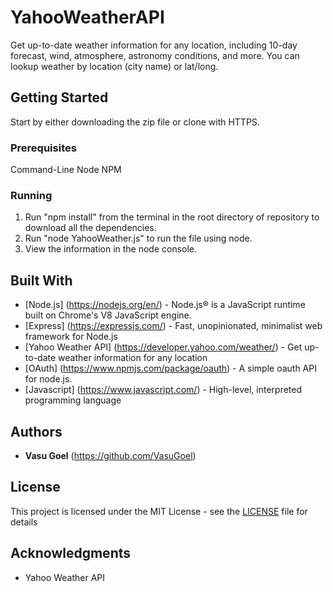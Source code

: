 # YahooWeatherAPI

Get up-to-date weather information for any location, including 10-day forecast, wind, atmosphere, astronomy conditions, and more. You can lookup weather by location (city name) or lat/long.

## Getting Started

Start by either downloading the zip file or clone with HTTPS.

### Prerequisites

Command-Line
Node 
NPM

### Running

1. Run "npm install" from the terminal in the root directory of repository to download all the dependencies.
2. Run "node YahooWeather.js" to run the file using node.
3. View the information in the node console.

## Built With

* [Node.js] (https://nodejs.org/en/) - Node.js® is a JavaScript runtime built on Chrome's V8 JavaScript engine.
* [Express] (https://expressjs.com/) - Fast, unopinionated, minimalist web framework for Node.js
* [Yahoo Weather API] (https://developer.yahoo.com/weather/) - Get up-to-date weather information for any location
* [OAuth] (https://www.npmjs.com/package/oauth) - A simple oauth API for node.js.
* [Javascript] (https://www.javascript.com/) - High-level, interpreted programming language

## Authors

* **Vasu Goel** (https://github.com/VasuGoel)

## License

This project is licensed under the MIT License - see the [LICENSE](https://github.com/VasuGoel/YahooWeatherAPI/blob/master/LICENSE) file for details

## Acknowledgments

* Yahoo Weather API

